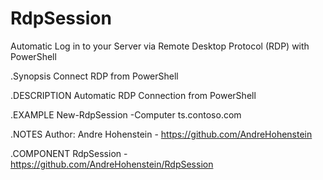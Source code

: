 # RdpSession
Automatic Log in to your Server via Remote Desktop Protocol (RDP) with PowerShell

.Synopsis
    Connect RDP from PowerShell
    
.DESCRIPTION
    Automatic RDP Connection from PowerShell
    
.EXAMPLE
    New-RdpSession -Computer ts.contoso.com
    
 
 .NOTES
    Author: Andre Hohenstein - https://github.com/AndreHohenstein
 
.COMPONENT
    RdpSession - https://github.com/AndreHohenstein/RdpSession
 
